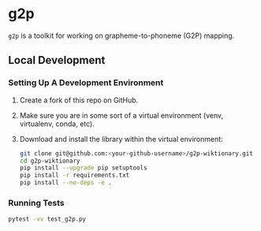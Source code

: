 # g2p

`g2p` is a toolkit for working on grapheme-to-phoneme (G2P) mapping.

## Local Development

### Setting Up A Development Environment

1. Create a fork of this repo on GitHub.
2. Make sure you are in some sort of a virtual environment
   (venv, virtualenv, conda, etc).
3. Download and install the library within the virtual environment:

    ```bash
    git clone git@github.com:<your-github-username>/g2p-wiktionary.git
    cd g2p-wiktionary
    pip install --upgrade pip setuptools
    pip install -r requirements.txt
    pip install --no-deps -e .
    ```

### Running Tests

```bash
pytest -vv test_g2p.py
```
